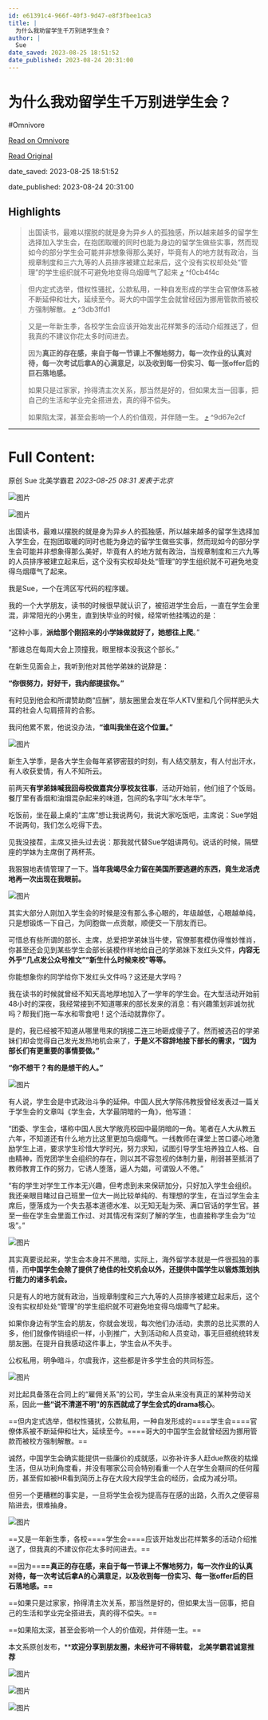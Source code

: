 ```yaml
---
id: e61391c4-966f-40f3-9d47-e8f3fbee1ca3
title: |
  为什么我劝留学生千万别进学生会？
author: |
  Sue
date_saved: 2023-08-25 18:51:52
date_published: 2023-08-24 20:31:00
---
```


# 为什么我劝留学生千万别进学生会？
#Omnivore

[Read on Omnivore](https://omnivore.app/me/-18a2ee596c5)

[Read Original](https://mp.weixin.qq.com/s/uUZYOhPWepHR0LKmVgFJ6w)

date_saved: 2023-08-25 18:51:52

date_published: 2023-08-24 20:31:00

## Highlights

> 出国读书，最难以摆脱的就是身为异乡人的孤独感，所以越来越多的留学生选择加入学生会，在抱团取暖的同时也能为身边的留学生做些实事，然而现如今的部分学生会可能并非想象得那么美好，毕竟有人的地方就有政治，当规章制度和三六九等的人员排序被建立起来后，这个没有实权却处处“管理”的学生组织就不可避免地变得乌烟瘴气了起来 [⤴️](https://omnivore.app/me/-18a2ee596c5#f0cb4f4c-1a96-449a-be79-b2e70d632b43)  ^f0cb4f4c

> 但内定式选举，借权性骚扰，公款私用，一种自发形成的学生会官僚体系被不断延伸和壮大，延续至今。哥大的中国学生会就曾经因为挪用管款而被校方强制解散。 [⤴️](https://omnivore.app/me/-18a2ee596c5#3db3ffd1-4c57-45bf-8f40-5444f0c226d0)  ^3db3ffd1

> 又是一年新生季，各校学生会应该开始发出花样繁多的活动介绍推送了，但我真的不建议你花太多时间进去。
> 
> 因为**真正的存在感，来自于每一节课上不懈地努力，每一次作业的认真对待，每一次考试后拿A的心满意足，以及收到每一份实习、每一张offer后的巨石落地感。**
> 
> 如果只是过家家，拎得清主次关系，那当然是好的，但如果太当一回事，把自己的生活和学业完全搭进去，真的得不偿失。
> 
> 如果陷太深，甚至会影响一个人的价值观，并伴随一生。 [⤴️](https://omnivore.app/me/-18a2ee596c5#9d67e2cf-9015-4eb9-b497-c08c46279b7c)  ^9d67e2cf


--- 

# Full Content: 

原创  Sue  北美学霸君 _2023-08-25 08:31_ _发表于北京_ 

![图片](https://proxy-prod.omnivore-image-cache.app/0x0,suMCv-U7OnnWDafD1HhRhnl3DISGfjR9sVmLOGxfeGtg/https://mmbiz.qpic.cn/mmbiz_jpg/NPd0xqhsvfl8lZgWOUc6qw5RWIqnpccKkO66zWVV7G6sriacRCv1GWtkicYVqRlpw20bxj2sfOPzFS343KZRPUug/640?wx_fmt=jpeg&wxfrom=5&wx_lazy=1&wx_co=1)  

![图片](https://proxy-prod.omnivore-image-cache.app/0x0,s15j1F_QEjK6zD6bJjgyIhkloGJfS9CKzyZEiuo6qDoA/https://mmbiz.qpic.cn/sz_mmbiz_png/NPd0xqhsvflRoicMGGuZU1D86ZqYQrxS7pCd5ic5hUKAoBpPsgBRSBnzANmFJHudr5RX8CP1Aq2wOvFicf1eTiabpA/640?wx_fmt=png)

出国读书，最难以摆脱的就是身为异乡人的孤独感，所以越来越多的留学生选择加入学生会，在抱团取暖的同时也能为身边的留学生做些实事，然而现如今的部分学生会可能并非想象得那么美好，毕竟有人的地方就有政治，当规章制度和三六九等的人员排序被建立起来后，这个没有实权却处处“管理”的学生组织就不可避免地变得乌烟瘴气了起来。

我是Sue，一个在湾区写代码的程序媛。

我的一个大学朋友，读书的时候很早就认识了，被招进学生会后，一直在学生会里混，非常阳光的小男生，直到快毕业的时候，经常听他挂嘴边的是：

“这种小事，**派给那个刚招来的小学妹做就好了，她想往上爬**。”

“那谁总在每周大会上顶撞我，眼里根本没我这个部长。”

在新生见面会上，我听到他对其他学弟妹的说辞是：

**“你很努力，好好干，我内部提拔你。”**

有时见到他会和所谓赞助商“应酬”，朋友圈里会发在华人KTV里和几个同样肥头大耳的社会人勾肩搭背的合影。

我问他累不累，他说没办法，**“谁叫我坐在这个位置。”**

![图片](https://proxy-prod.omnivore-image-cache.app/0x0,sq6IDhZp68YQ8JbdIuymoP33ZnrmOuTFaKSunQgOq55o/https://mmbiz.qpic.cn/sz_mmbiz_jpg/NPd0xqhsvfnlXXqv9ibh6uRH0EedumDPp459HGc8ePweCDdMe7Kt6r5wKZib3PVYX322ldicqPXNO6wpRtexUGw7w/640?wx_fmt=jpeg)

新生入学季，是各大学生会每年紧锣密鼓的时刻，有人结交朋友，有人付出汗水，有人收获爱情，有人不知所云。

前两天**有学弟妹喊我回母校做嘉宾分享校友往事**，活动开始前，他们组了个饭局。餐厅里有香烟和油烟混杂起来的味道，包间的名字叫“水木年华”。

吃饭前，坐在最上桌的“主席”想让我说两句，我说大家吃饭吧，主席说：Sue学姐不说两句，我们怎么吃得下去。

见我没接茬，主席又扭头过去说：那我就代替Sue学姐讲两句。说话的时候，隔壁座的学妹为主席倒了两杯茶。

我狠狠地表情管理了一下。**当年我竭尽全力留在美国所要逃避的东西，竟生龙活虎地再一次出现在我眼前。**

![图片](https://proxy-prod.omnivore-image-cache.app/0x0,spzyM2KQfZmQQ1KQYpNl6sl6cJNU03v5EmILmiscYuwk/https://mmbiz.qpic.cn/sz_mmbiz_jpg/NPd0xqhsvfnlXXqv9ibh6uRH0EedumDPpuquJC20a0m6icWF6iaRLX6uviahdlibfnoiaeYnhDGv8AlvW9GdDyfuibzJA/640?wx_fmt=jpeg)

其实大部分人刚加入学生会的时候是没有那么多心眼的，年级越低，心眼越单纯，只是想锻炼一下自己，为同胞做一点贡献，顺便交一下朋友而已。

可惜总有些所谓的部长、主席，总爱把学弟妹当牛使，官僚那套模仿得惟妙惟肖，你甚至还会见到某些学生会部长装模作样地给自己的学弟妹下发红头文件，**内容无外乎“几点发公众号推文”“新生什么时候来校”等等。**

你能想象你的同学给你下发红头文件吗？这还是大学吗？

我在读书的时候就曾经不知天高地厚地加入了一学年的学生会。在大型活动开始前48小时的深夜，我经常接到不知道哪来的部长发来的消息：有兴趣策划非诚勿扰吗？帮我们拖一车水和零食吧！这个活动就靠你了。

是的，我已经被不知道从哪里甩来的锅接二连三地砸成傻子了。然而被选召的学弟妹们却会觉得自己发光发热地机会来了，**于是义不容辞地接下部长的需求，“因为部长们有更重要的事情要做。”**

**“你不想干？有的是想干的人。”**

![图片](https://proxy-prod.omnivore-image-cache.app/0x0,sIaG25ccSslrzOOpdM7OAVEw-yY4n9WWk9pA86G15R6A/https://mmbiz.qpic.cn/sz_mmbiz_jpg/NPd0xqhsvfnlXXqv9ibh6uRH0EedumDPppRgEjQOWRBsrc1E2Q2yYqFFxZAWsoSAKGym7U6qhnKtVoKrAYCNtHw/640?wx_fmt=jpeg)

有人说，学生会是中式政治斗争的延伸。中国人民大学陈伟教授曾经发表过一篇关于学生会的文章叫《学生会，大学最阴暗的一角》，他写道：

“团委、学生会，堪称中国人民大学敞亮校园中最阴暗的一角。笔者在人大从教五六年，不知道还有什么地方比这里更加乌烟瘴气。一线教师在课堂上苦口婆心地激励学生上进，要求学生珍惜大学时光，努力求知，试图引导学生培养独立人格、自由精神，而党团学生会组织的存在，则以其不容忽视的体制力量，削弱甚至抵消了教师教育工作的努力，它诱人堕落，逼人为娼，可谓毁人不倦。”

“有的学生对学生工作本无兴趣，但考虑到未来保研加分，只好加入学生会组织。我还亲眼目睹过自己班里一位大一尚比较单纯的、有理想的学生，在当过学生会主席后，堕落成为一个失去基本道德水准、以无知无耻为荣、满口官话的学生官。甚至一些在学生会里面工作过、对其情况有深刻了解的学生，也直接称学生会为“垃圾”。”

![图片](https://proxy-prod.omnivore-image-cache.app/0x0,sU7ky5wGn2m0dZDK1NcHoiHhOuSgNxgoUktS9-7QzLng/https://mmbiz.qpic.cn/sz_mmbiz_jpg/NPd0xqhsvfnlXXqv9ibh6uRH0EedumDPpGChzoWPpm6o5SebtYXiaT9MnXuK2Nf8FM2Z1977B6tae86ba4XIAu6Q/640?wx_fmt=jpeg)

其实真要说起来，学生会本身并不黑暗，实际上，海外留学本就是一件很孤独的事情，而**中国学生会除了提供了绝佳的社交机会以外，还提供中国学生以锻炼策划执行能力的诸多机会。**

只是有人的地方就有政治，当规章制度和三六九等的人员排序被建立起来后，这个没有实权却处处“管理”的学生组织就不可避免地变得乌烟瘴气了起来。

如果你身边有学生会的朋友，你就会发现，每次他们办活动，卖票的总比买票的人多，他们就像传销组织一样，小到推广，大到活动和人员变动，事无巨细统统转发朋友圈。在提升自我感动这件事上，学生会从不失手。

公权私用，明争暗斗，尔虞我诈，这些都是许多学生会的共同标签。

![图片](https://proxy-prod.omnivore-image-cache.app/0x0,sNEO0Cx7r1K_7pSAsSBRyC3pHIPJXDzxa-WruhCZ8xYA/https://mmbiz.qpic.cn/sz_mmbiz_jpg/NPd0xqhsvfnlXXqv9ibh6uRH0EedumDPpY0yWWILKiaLHUd9jogcH8ZsEKTZBobeLicXLZZKl4OIwcDphicImKClXg/640?wx_fmt=jpeg)

对比起具备落在合同上的“雇佣关系”的公司，学生会从来没有真正的某种劳动关系，因此**一些“说不清道不明”的东西就成了学生会式的drama核心**。

==但内定式选举，借权性骚扰，公款私用，一种自发形成的====学生会====官僚体系被不断延伸和壮大，延续至今。====哥大的中国学生会就曾经因为挪用管款而被校方强制解散。==

诚然，中国学生会确实能提供一些廉价的成就感，以弥补许多人赶due熬夜的枯燥生活，但从功利角度看，并没有哪家公司会特别看重一个人在学生会期间的任何履历，甚至假如被HR看到简历上存在大段大段学生会的经历，会成为减分项。

但另一个更糟糕的事实是，一旦将学生会视为提高存在感的出路，久而久之便容易陷进去，很难抽身。

![图片](https://proxy-prod.omnivore-image-cache.app/0x0,sUUVnPrs8vou9ecX7_l0-hqOdF_FeFZ19hdnOz14rxX4/https://mmbiz.qpic.cn/sz_mmbiz_jpg/NPd0xqhsvfnlXXqv9ibh6uRH0EedumDPpNAialThgbyXkyPF79cv4jGRTHUp93TTNicwtHQwZgibTQrCTHDav8rHxQ/640?wx_fmt=jpeg)

==又是一年新生季，各校====学生会====应该开始发出花样繁多的活动介绍推送了，但我真的不建议你花太多时间进去。==

==因为==**==真正的存在感，来自于每一节课上不懈地努力，每一次作业的认真对待，每一次考试后拿A的心满意足，以及收到每一份实习、每一张offer后的巨石落地感。==**

==如果只是过家家，拎得清主次关系，那当然是好的，但如果太当一回事，把自己的生活和学业完全搭进去，真的得不偿失。==

==如果陷太深，甚至会影响一个人的价值观，并伴随一生。==

本文系原创发布，****欢迎分享到朋友圈，未经许可不得转载， 北美学霸君诚意推荐**

![图片](https://proxy-prod.omnivore-image-cache.app/0x0,skefIOzH1XUeom0jjoCiGJ1DDgwnjrHIWvuUpZ0QcKo8/https://mmbiz.qpic.cn/mmbiz_jpg/NPd0xqhsvfl8lZgWOUc6qw5RWIqnpccKASdtmaDGAa3hPoGicK8zEwaalmSiaCkDuPr2piayBRwbBfTalBicxIMwFQ/640?wx_fmt=jpeg&wxfrom=5&wx_lazy=1&wx_co=1)

![图片](https://proxy-prod.omnivore-image-cache.app/0x0,skcMpbOZE7LouMx_d5w5r7lGR0vGHe_TGu-CMT6SKmk0/https://mmbiz.qpic.cn/mmbiz_jpg/NPd0xqhsvfl8lZgWOUc6qw5RWIqnpccKDgI40kcAERZ46q94UYpUDGSym7yh9VhTdhiawE71qDvamE34mGZwYaw/640?wx_fmt=jpeg&wxfrom=5&wx_lazy=1&wx_co=1)

![图片](https://proxy-prod.omnivore-image-cache.app/0x0,srOjkONPOt0c2YoAtRAvFt6NQkMkOxzSS0W5M6D_CgAI/https://mmbiz.qpic.cn/mmbiz_png/NPd0xqhsvfl8lZgWOUc6qw5RWIqnpccK0hJWibNy15ia7sJsx17EjuEb0eicr6siaWHHkWcLwBkA1hIEXecBLdxn9Q/640?wx_fmt=png&wxfrom=5&wx_lazy=1&wx_co=1)
